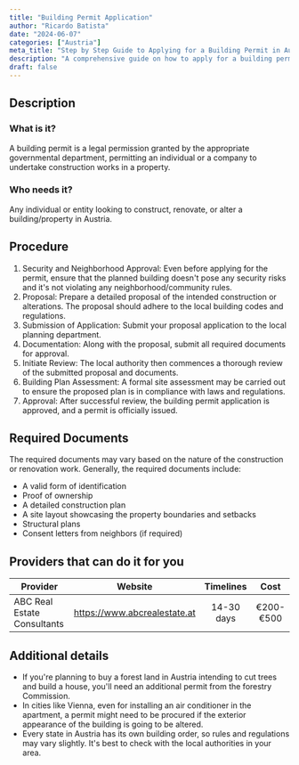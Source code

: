 ```yaml
---
title: "Building Permit Application"
author: "Ricardo Batista"
date: "2024-06-07"
categories: ["Austria"]
meta_title: "Step by Step Guide to Applying for a Building Permit in Austria"
description: "A comprehensive guide on how to apply for a building permit in Austria, from the initial proposal to the final approval."
draft: false
---
```


## Description
### What is it?
A building permit is a legal permission granted by the appropriate governmental department, permitting an individual or a company to undertake construction works in a property. 

### Who needs it?
Any individual or entity looking to construct, renovate, or alter a building/property in Austria.

## Procedure

1. Security and Neighborhood Approval: Even before applying for the permit, ensure that the planned building doesn't pose any security risks and it's not violating any neighborhood/community rules.
2. Proposal: Prepare a detailed proposal of the intended construction or alterations. The proposal should adhere to the local building codes and regulations.
3. Submission of Application: Submit your proposal application to the local planning department.
4. Documentation: Along with the proposal, submit all required documents for approval.
5. Initiate Review: The local authority then commences a thorough review of the submitted proposal and documents.
6. Building Plan Assessment: A formal site assessment may be carried out to ensure the proposed plan is in compliance with laws and regulations.
7. Approval: After successful review, the building permit application is approved, and a permit is officially issued.

## Required Documents
The required documents may vary based on the nature of the construction or renovation work. Generally, the required documents include:

- A valid form of identification
- Proof of ownership
- A detailed construction plan
- A site layout showcasing the property boundaries and setbacks
- Structural plans
- Consent letters from neighbors (if required)

## Providers that can do it for you

| Provider        |     Website     |     Timelines    |       Cost      
| --------------- | --------------- |  :-------------: | :-------------: |
| ABC Real Estate Consultants |  https://www.abcrealestate.at       |      14-30 days      |        €200-€500       

## Additional details
- If you're planning to buy a forest land in Austria intending to cut trees and build a house, you'll need an additional permit from the forestry Commission.
- In cities like Vienna, even for installing an air conditioner in the apartment, a permit might need to be procured if the exterior appearance of the building is going to be altered.
- Every state in Austria has its own building order, so rules and regulations may vary slightly. It's best to check with the local authorities in your area.